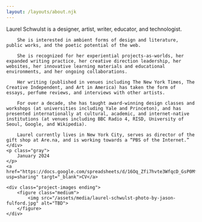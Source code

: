 ```yaml
---
layout: /layouts/about.njk
---
```


<!-- <h1>Bio</h1> -->
<div class="two-columns">
    <div class="text">
        Laurel Schwulst is a designer, artist, writer, educator, and technologist.

        She is interested in ambient forms of design and literature, public works, and the poetic potential of the web.
        
        She is recognized for her experiential projects-as-worlds, her expanded writing practice, her creative direction leadership, her websites, her innovative learning materials and educational environments, and her ongoing collaborations. 
        
        Her writing (published in venues including The New York Times, The Creative Independent, and Art in America) has taken the form of essays, perfume reviews, and interviews with other artists.
        
        For over a decade, she has taught award-winning design classes and workshops (at universities including Yale and Princeton), and has presented internationally at cultural, academic, and internet-native institutions (at venues including BBC Radio 4, RISD, University of Seoul, Google, and Wikipedia).
        
        Laurel currently lives in New York City, serves as director of the gift shop at Are.na, and is working towards a “PBS of the Internet.”
    </div>
    <p class="gray">
        January 2024
    </p>
    <a href="https://docs.google.com/spreadsheets/d/16Oq_Zfi7hvte3WfqcD_GsP0MfykMlDfDKy6VuS6RTvM/edit?usp=sharing" targt="_blank">CV</a>

    <div class="project-images ending">
        <figure class="medium">
            <img src="/assets/media/laurel-schwulst-photo-by-jason-fulford.jpg" alt="TBD">
        </figure>
    </div>
</div>